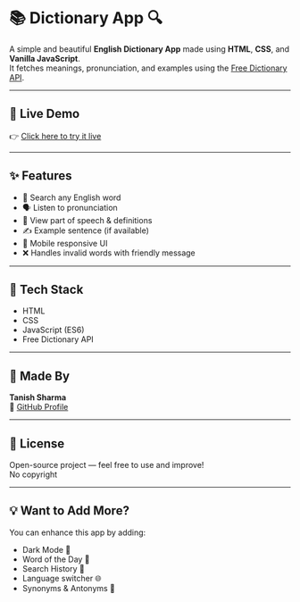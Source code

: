 # 📚 Dictionary App 🔍

A simple and beautiful **English Dictionary App** made using **HTML**, **CSS**, and **Vanilla JavaScript**.  
It fetches meanings, pronunciation, and examples using the [Free Dictionary API](https://dictionaryapi.dev/).

---

## 🚀 Live Demo

👉 [Click here to try it live](https://tanishsharma80055.github.io/dictionary-app/)


---

## ✨ Features

- 🔎 Search any English word
- 🗣️ Listen to pronunciation
- 📖 View part of speech & definitions
- ✍️ Example sentence (if available)
- 📱 Mobile responsive UI
- ❌ Handles invalid words with friendly message

---

## 🧠 Tech Stack

- HTML
- CSS
- JavaScript (ES6)
- Free Dictionary API

---


## 🙌 Made By

**Tanish Sharma**  
🔗 [GitHub Profile](https://github.com/TanishSharma80055)

---

## 📃 License

Open-source project — feel free to use and improve!  
No copyright

---

## 💡 Want to Add More?

You can enhance this app by adding:
- Dark Mode 🌙
- Word of the Day 📅
- Search History 📜
- Language switcher 🌐
- Synonyms & Antonyms 🔁
